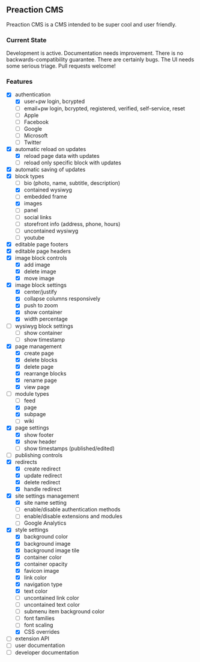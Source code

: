 ## Preaction CMS

Preaction CMS is a CMS intended to be super cool and user friendly.

### Current State

Development is active. Documentation needs improvement. There is no backwards-compatibility guarantee. There are certainly bugs. The UI needs some serious triage. Pull requests welcome!

### Features

- [x] authentication
  - [x] user+pw login, bcrypted
  - [ ] email+pw login, bcrypted, registered, verified, self-service, reset
  - [ ] Apple
  - [ ] Facebook
  - [ ] Google
  - [ ] Microsoft
  - [ ] Twitter
- [x] automatic reload on updates
  - [x] reload page data with updates
  - [ ] reload only specific block with updates
- [x] automatic saving of updates
- [x] block types
  - [ ] bio (photo, name, subtitle, description)
  - [x] contained wysiwyg
  - [ ] embedded frame
  - [x] images
  - [ ] panel
  - [ ] social links
  - [ ] storefront info (address, phone, hours)
  - [ ] uncontained wysiwyg
  - [ ] youtube
- [x] editable page footers
- [x] editable page headers
- [x] image block controls
  - [x] add image
  - [x] delete image
  - [x] move image
- [x] image block settings
  - [x] center/justify
  - [x] collapse columns responsively
  - [x] push to zoom
  - [x] show container
  - [x] width percentage
- [ ] wysiwyg block settings
  - [ ] show container
  - [ ] show timestamp
- [x] page management
  - [x] create page
  - [x] delete blocks
  - [x] delete page
  - [x] rearrange blocks
  - [x] rename page
  - [x] view page
- [ ] module types
  - [ ] feed
  - [x] page
  - [x] subpage
  - [ ] wiki
- [x] page settings
  - [x] show footer
  - [x] show header
  - [ ] show timestamps (published/edited)
- [ ] publishing controls
- [x] redirects
  - [x] create redirect
  - [x] update redirect
  - [x] delete redirect
  - [x] handle redirect
- [x] site settings management
  - [x] site name setting
  - [ ] enable/disable authentication methods
  - [ ] enable/disable extensions and modules
  - [ ] Google Analytics
- [x] style settings
  - [x] background color
  - [x] background image
  - [x] background image tile
  - [x] container color
  - [x] container opacity
  - [x] favicon image
  - [x] link color
  - [x] navigation type
  - [x] text color
  - [ ] uncontained link color
  - [ ] uncontained text color
  - [ ] submenu item background color
  - [ ] font families
  - [ ] font scaling
  - [x] CSS overrides
- [ ] extension API
- [ ] user documentation
- [ ] developer documentation
